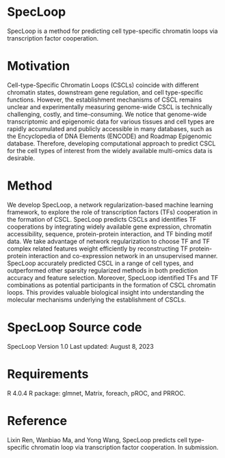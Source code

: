 # SpecLoop
SpecLoop is a method for predicting cell type-specific chromatin loops via transcription factor cooperation.
# Motivation
Cell-type-Specific Chromatin Loops (CSCLs) coincide with different chromatin states, downstream gene regulation, and cell type-specific functions. However, the establishment mechanisms of CSCL remains unclear and experimentally measuring genome-wide CSCL is technically challenging, costly, and time-consuming. We notice that genome-wide transcriptomic and epigenomic data for various tissues and cell types are rapidly accumulated and publicly accessible in many databases, such as the Encyclopedia of DNA Elements (ENCODE) and Roadmap Epigenomic database. Therefore, developing computational approach to predict CSCL for the cell types of interest from the widely available multi-omics data is desirable.
# Method
We develop SpecLoop, a network regularization-based machine learning framework, to explore the role of transcription factors (TFs) cooperation in the formation of CSCL. SpecLoop predicts CSCLs and identifies TF cooperations by integrating widely available gene expression, chromatin accessibility, sequence, protein-protein interaction, and TF binding motif data. We take advantage of network regularization to choose TF and TF complex related features weight efficiently by reconstructing TF protein-protein interaction and co-expression network in an unsupervised manner. SpecLoop accurately predicted CSCL in a range of cell types, and outperformed other sparsity regularized methods in both prediction accuracy and feature selection. Moreover, SpecLoop identified TFs and TF combinations as potential participants in the formation of CSCL chromatin loops. This provides valuable biological insight into understanding the molecular mechanisms underlying the establishment of CSCLs.
# SpecLoop Source code
SpecLoop
Version 1.0 Last updated: August 8, 2023
# Requirements
R 4.0.4
R package: glmnet, Matrix, foreach, pROC, and PRROC.
# Reference
Lixin Ren, Wanbiao Ma, and Yong Wang, SpecLoop predicts cell type-specific chromatin loop via transcription factor cooperation. In submission.
